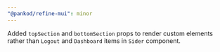 ```yaml
---
"@pankod/refine-mui": minor
---
```


Added `topSection` and `bottomSection` props to render custom elements rather than `Logout` and `Dashboard` items in `Sider` component.
